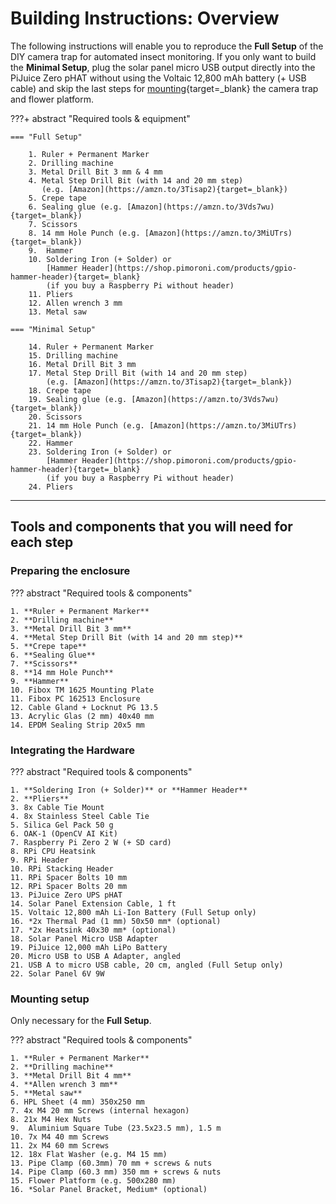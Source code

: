 # Building Instructions: Overview

The following instructions will enable you to reproduce the **Full Setup** of
the DIY camera trap for automated insect monitoring. If you only want to build
the **Minimal Setup**, plug the solar panel micro USB output directly into the
PiJuice Zero pHAT without using the Voltaic 12,800 mAh battery (+ USB cable)
and skip the last steps for [mounting](buildinstructions_mounting.md){target=_blank}
the camera trap and flower platform.

???+ abstract "Required tools & equipment"

    === "Full Setup"

        1. Ruler + Permanent Marker
        2. Drilling machine
        3. Metal Drill Bit 3 mm & 4 mm
        4. Metal Step Drill Bit (with 14 and 20 mm step)
           (e.g. [Amazon](https://amzn.to/3Tisap2){target=_blank})
        5. Crepe tape
        6. Sealing glue (e.g. [Amazon](https://amzn.to/3Vds7wu){target=_blank})
        7. Scissors
        8. 14 mm Hole Punch (e.g. [Amazon](https://amzn.to/3MiUTrs){target=_blank})
        9.  Hammer
        10. Soldering Iron (+ Solder) or
            [Hammer Header](https://shop.pimoroni.com/products/gpio-hammer-header){target=_blank}
            (if you buy a Raspberry Pi without header)
        11. Pliers
        12. Allen wrench 3 mm
        13. Metal saw

    === "Minimal Setup"

        14. Ruler + Permanent Marker
        15. Drilling machine
        16. Metal Drill Bit 3 mm
        17. Metal Step Drill Bit (with 14 and 20 mm step)
            (e.g. [Amazon](https://amzn.to/3Tisap2){target=_blank})
        18. Crepe tape
        19. Sealing glue (e.g. [Amazon](https://amzn.to/3Vds7wu){target=_blank})
        20. Scissors
        21. 14 mm Hole Punch (e.g. [Amazon](https://amzn.to/3MiUTrs){target=_blank})
        22. Hammer
        23. Soldering Iron (+ Solder) or
            [Hammer Header](https://shop.pimoroni.com/products/gpio-hammer-header){target=_blank}
            (if you buy a Raspberry Pi without header)
        24. Pliers

---

## Tools and components that you will need for each step

### Preparing the enclosure

??? abstract "Required tools & components"

    1. **Ruler + Permanent Marker**
    2. **Drilling machine**
    3. **Metal Drill Bit 3 mm**
    4. **Metal Step Drill Bit (with 14 and 20 mm step)**
    5. **Crepe tape**
    6. **Sealing Glue**
    7. **Scissors**
    8. **14 mm Hole Punch**
    9. **Hammer**
    10. Fibox TM 1625 Mounting Plate
    11. Fibox PC 162513 Enclosure
    12. Cable Gland + Locknut PG 13.5
    13. Acrylic Glas (2 mm) 40x40 mm
    14. EPDM Sealing Strip 20x5 mm

### Integrating the Hardware

??? abstract "Required tools & components"

    1. **Soldering Iron (+ Solder)** or **Hammer Header**
    2. **Pliers**
    3. 8x Cable Tie Mount
    4. 8x Stainless Steel Cable Tie
    5. Silica Gel Pack 50 g
    6. OAK-1 (OpenCV AI Kit)
    7. Raspberry Pi Zero 2 W (+ SD card)
    8. RPi CPU Heatsink
    9. RPi Header
    10. RPi Stacking Header
    11. RPi Spacer Bolts 10 mm
    12. RPi Spacer Bolts 20 mm
    13. PiJuice Zero UPS pHAT
    14. Solar Panel Extension Cable, 1 ft
    15. Voltaic 12,800 mAh Li-Ion Battery (Full Setup only)
    16. *2x Thermal Pad (1 mm) 50x50 mm* (optional)
    17. *2x Heatsink 40x30 mm* (optional)
    18. Solar Panel Micro USB Adapter
    19. PiJuice 12,000 mAh LiPo Battery
    20. Micro USB to USB A Adapter, angled
    21. USB A to micro USB cable, 20 cm, angled (Full Setup only)
    22. Solar Panel 6V 9W

### Mounting setup

Only necessary for the **Full Setup**.

??? abstract "Required tools & components"

    1. **Ruler + Permanent Marker**
    2. **Drilling machine**
    3. **Metal Drill Bit 4 mm**
    4. **Allen wrench 3 mm**
    5. **Metal saw**
    6. HPL Sheet (4 mm) 350x250 mm
    7. 4x M4 20 mm Screws (internal hexagon)
    8. 21x M4 Hex Nuts
    9.  Aluminium Square Tube (23.5x23.5 mm), 1.5 m
    10. 7x M4 40 mm Screws
    11. 2x M4 60 mm Screws
    12. 18x Flat Washer (e.g. M4 15 mm)
    13. Pipe Clamp (60.3mm) 70 mm + screws & nuts
    14. Pipe Clamp (60.3 mm) 350 mm + screws & nuts
    15. Flower Platform (e.g. 500x280 mm)
    16. *Solar Panel Bracket, Medium* (optional)
